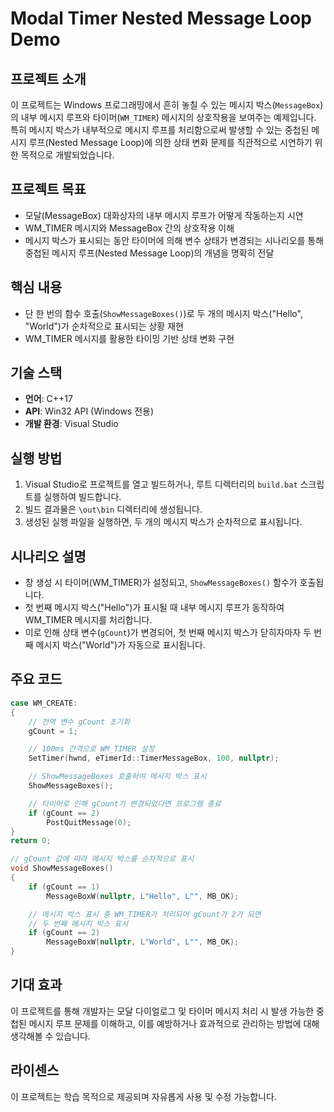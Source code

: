# Modal Timer Nested Message Loop Demo

## 프로젝트 소개

이 프로젝트는 Windows 프로그래밍에서 흔히 놓칠 수 있는 메시지 박스(`MessageBox`)의 내부 메시지 루프와 타이머(`WM_TIMER`) 메시지의 상호작용을 보여주는 예제입니다. 특히 메시지 박스가 내부적으로 메시지 루프를 처리함으로써 발생할 수 있는 중첩된 메시지 루프(Nested Message Loop)에 의한 상태 변화 문제를 직관적으로 시연하기 위한 목적으로 개발되었습니다.

## 프로젝트 목표

- 모달(MessageBox) 대화상자의 내부 메시지 루프가 어떻게 작동하는지 시연
- WM_TIMER 메시지와 MessageBox 간의 상호작용 이해
- 메시지 박스가 표시되는 동안 타이머에 의해 변수 상태가 변경되는 시나리오를 통해 중첩된 메시지 루프(Nested Message Loop)의 개념을 명확히 전달

## 핵심 내용

- 단 한 번의 함수 호출(`ShowMessageBoxes()`)로 두 개의 메시지 박스("Hello", "World")가 순차적으로 표시되는 상황 재현
- WM_TIMER 메시지를 활용한 타이밍 기반 상태 변화 구현

## 기술 스택

- **언어**: C++17
- **API**: Win32 API (Windows 전용)
- **개발 환경**: Visual Studio

## 실행 방법

1. Visual Studio로 프로젝트를 열고 빌드하거나, 루트 디렉터리의 `build.bat` 스크립트를 실행하여 빌드합니다.
2. 빌드 결과물은 `\out\bin` 디렉터리에 생성됩니다.
3. 생성된 실행 파일을 실행하면, 두 개의 메시지 박스가 순차적으로 표시됩니다.

## 시나리오 설명

- 창 생성 시 타이머(WM_TIMER)가 설정되고, `ShowMessageBoxes()` 함수가 호출됩니다.
- 첫 번째 메시지 박스("Hello")가 표시될 때 내부 메시지 루프가 동작하여 WM_TIMER 메시지를 처리합니다.
- 이로 인해 상태 변수(`gCount`)가 변경되어, 첫 번째 메시지 박스가 닫히자마자 두 번째 메시지 박스("World")가 자동으로 표시됩니다.

## 주요 코드

```cpp
case WM_CREATE:
{
	// 전역 변수 gCount 초기화
	gCount = 1;

	// 100ms 간격으로 WM_TIMER 설정
	SetTimer(hwnd, eTimerId::TimerMessageBox, 100, nullptr);

	// ShowMessageBoxes 호출하여 메시지 박스 표시
	ShowMessageBoxes();

	// 타이머로 인해 gCount가 변경되었다면 프로그램 종료
	if (gCount == 2)
		PostQuitMessage(0);
}
return 0;

// gCount 값에 따라 메시지 박스를 순차적으로 표시
void ShowMessageBoxes()
{
	if (gCount == 1) 
		MessageBoxW(nullptr, L"Hello", L"", MB_OK);

	// 메시지 박스 표시 중 WM_TIMER가 처리되어 gCount가 2가 되면
	// 두 번째 메시지 박스 표시
	if (gCount == 2) 
		MessageBoxW(nullptr, L"World", L"", MB_OK);
}
```

## 기대 효과

이 프로젝트를 통해 개발자는 모달 다이얼로그 및 타이머 메시지 처리 시 발생 가능한 중첩된 메시지 루프 문제를 이해하고, 이를 예방하거나 효과적으로 관리하는 방법에 대해 생각해볼 수 있습니다.

## 라이센스

이 프로젝트는 학습 목적으로 제공되며 자유롭게 사용 및 수정 가능합니다.

